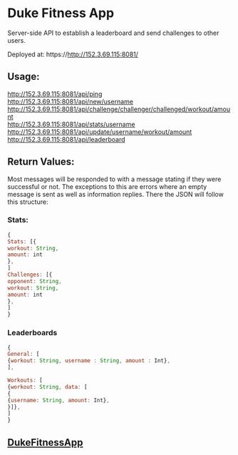 # Duke Fitness App
Server-side API to establish a leaderboard and send challenges to other users.

Deployed at: 
https://http://152.3.69.115:8081/

## Usage: 
http://152.3.69.115:8081/api/ping  
http://152.3.69.115:8081/api/new/username   
http://152.3.69.115:8081/api/challenge/challenger/challenged/workout/amount  
http://152.3.69.115:8081/api/stats/username  
http://152.3.69.115:8081/api/update/username/workout/amount  
http://152.3.69.115:8081/api/leaderboard  
   
## Return Values:
Most messages will be responded to with a message stating if they were successful or not. The exceptions to this are errors where an empty message is sent as well as information replies. There the JSON will follow this structure:
### Stats:
```javascript
{  
Stats: [{  
workout: String,  
amount: int  
},  
]  
Challenges: [{  
opponent: String,  
workout: String,  
amount: int  
},  
]  
}
```

### Leaderboards
```javascript
{
General: [ 
{workout: String, username : String, amount : Int},
],

Workouts: [ 
{workout: String, data: [
{
{username: String, amount: Int},
}]},
]
}
```
   
## [DukeFitnessApp](https://github.com/Revilo2157/dukefitnessapp/)


